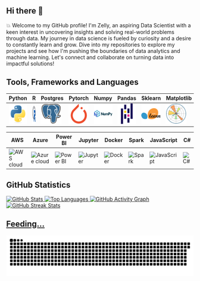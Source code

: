 ## Hi there 👋

:boom: Welcome to my GitHub profile! I'm Zelly, an aspiring Data Scientist with a keen interest in uncovering insights and solving real-world problems through data. My journey in data science is fueled by curiosity and a desire to constantly learn and grow. Dive into my repositories to explore my projects and see how I'm pushing the boundaries of data analytics and machine learning. Let's connect and collaborate on turning data into impactful solutions!

## Tools, Frameworks and Languages

| Python | R  | Postgres | Pytorch | Numpy | Pandas | Sklearn | Matplotlib |   
|---------|-------|--------|---------|----------|----------|----------|-----|
|  <img src="https://github.com/devicons/devicon/blob/master/icons/python/python-original.svg" title="Python"  alt="Python" width="55" height="55"/> |  <img src="https://github.com/devicons/devicon/blob/master/icons/r/r-original.svg" title="R" alt="R" width="55" height="55"/> |   <img src="https://github.com/devicons/devicon/blob/master/icons/postgresql/postgresql-original.svg" title="Postgres" alt="Postgres" width="55" height="55"/>  | <img src="https://github.com/devicons/devicon/blob/master/icons/pytorch/pytorch-original.svg" title="Pytorch"  alt="Pytorch" width="55" height="55"/>| <img src="https://github.com/devicons/devicon/blob/master/icons/numpy/numpy-original-wordmark.svg" title="Numpy" alt="Numpy" width="55" height="55"/>|  <img src="https://github.com/devicons/devicon/blob/master/icons/pandas/pandas-original.svg" title="Pandas" alt="Pandas" width="55" height="55"/>|  <img src="https://github.com/devicons/devicon/blob/master/icons/scikitlearn/scikitlearn-original.svg" title="sklearn" alt="sklearn" width="55" height="55"/>|  <img src="https://github.com/devicons/devicon/blob/master/icons/matplotlib/matplotlib-original.svg" title="mpl" alt="mpl" width="55" height="55"/>| 


| AWS | Azure | Power BI | Jupyter | Docker | Spark | JavaScript | C# |
|-----------|-------------|----------|---------|--------|-------|------------|----|
| <img src="https://user-images.githubusercontent.com/25181517/183896132-54262f2e-6d98-41e3-8888-e40ab5a17326.png" title="AWS cloud" alt="AWS cloud" width="55" height="55"/> | <img src="https://user-images.githubusercontent.com/25181517/183911544-95ad6ba7-09bf-4040-ac44-0adafedb9616.png" title="Azure cloud" alt="Azure cloud" width="55" height="55" style="background-color: transparent;"/> | <img src="https://img.icons8.com/color/48/000000/power-bi.png" title="Power BI" alt="Power BI" width="55" height="55" style="background-color: transparent;"/>| <img src="https://cdn.jsdelivr.net/gh/devicons/devicon/icons/jupyter/jupyter-original-wordmark.svg" title="Jupyter" alt="Jupyter" width="55" height="55"/> | <img src="https://cdn.jsdelivr.net/gh/devicons/devicon/icons/docker/docker-original.svg" title="Docker" alt="Docker" width="55" height="55"/> | <img src="https://cdn.jsdelivr.net/gh/devicons/devicon/icons/apachespark/apachespark-original-wordmark.svg" title="Spark" alt="Spark" width="55" height="55"/> | <img src="https://cdn.jsdelivr.net/gh/devicons/devicon/icons/javascript/javascript-original.svg" title="JavaScript" alt="JavaScript" width="55" height="55"/> | <img src="https://cdn.jsdelivr.net/gh/devicons/devicon/icons/csharp/csharp-original.svg" title="C#" alt="C#" width="55" height="55"/> |





## GitHub Statistics
<div>
  <p align="left">
    <a href="https://github.com/zellyirigon">
      <img height="175em" src="https://github-readme-stats.vercel.app/api?username=zellyirigon&show_icons=true&theme=radical" alt="GitHub Stats">
      <img height="175em" src="https://github-readme-stats.anuraghazra1.vercel.app/api/top-langs/?username=zellyirigon&layout=compact&theme=radical" alt="Top Languages">
      <img height="147em" src="https://github-readme-activity-graph.vercel.app/graph?username=zellyirigon&theme=github" alt="GitHub Activity Graph">
      <img height="147em" src="https://github-readme-streak-stats.herokuapp.com/?user=zellyirigon&theme=radical" alt="GitHub Streak Stats">
</div>


## Feeding...
![Snake animation](https://raw.githubusercontent.com/zellyirigon/zellyirigon/output/github-contribution-grid-snake-dark.svg)


